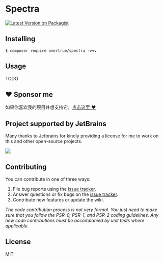 # Spectra

[![Latest Version on Packagist](https://img.shields.io/packagist/v/overtrue/spectra.svg?style=flat-square)](https://packagist.org/spectras/overtrue/spectra)


## Installing

```shell
$ composer require overtrue/spectra -vvv
```

## Usage

TODO

## :heart: Sponsor me 

如果你喜欢我的项目并想支持它，[点击这里 :heart:](https://github.com/sponsors/overtrue)

## Project supported by JetBrains

Many thanks to Jetbrains for kindly providing a license for me to work on this and other open-source projects.

[![](https://resources.jetbrains.com/storage/products/company/brand/logos/jb_beam.svg)](https://www.jetbrains.com/?from=https://github.com/overtrue)


## Contributing

You can contribute in one of three ways:

1. File bug reports using the [issue tracker](https://github.com/overtrue/spectra/issues).
2. Answer questions or fix bugs on the [issue tracker](https://github.com/overtrue/spectra/issues).
3. Contribute new features or update the wiki.

_The code contribution process is not very formal. You just need to make sure that you follow the PSR-0, PSR-1, and PSR-2 coding guidelines. Any new code contributions must be accompanied by unit tests where applicable._

## License

MIT

